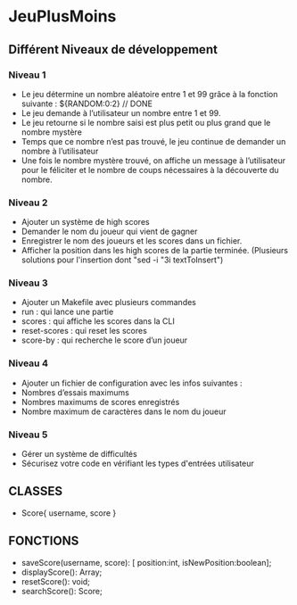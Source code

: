 # JeuPlusMoins

## Différent Niveaux de développement

### Niveau 1
- Le jeu détermine un nombre aléatoire entre 1 et 99 grâce à la fonction suivante : ${RANDOM:0:2} // DONE
- Le jeu demande à l’utilisateur un nombre entre 1 et 99. 
- Le jeu retourne si le nombre saisi est plus petit ou plus grand que le nombre mystère
- Temps que ce nombre n’est pas trouvé, le jeu continue de demander un nombre à l’utilisateur
- Une fois le nombre mystère trouvé, on affiche un message à l’utilisateur pour le féliciter et le nombre de coups nécessaires à la découverte du nombre.

### Niveau 2
- Ajouter un système de high scores
- Demander le nom du joueur qui vient de gagner
- Enregistrer le nom des joueurs et les scores dans un fichier.
- Afficher la position dans les high scores de la partie terminée. (Plusieurs solutions pour l'insertion dont "sed -i "3i textToInsert")

### Niveau 3
- Ajouter un Makefile avec plusieurs commandes
- run : qui lance une partie
- scores : qui affiche les scores dans la CLI
- reset-scores : qui reset les scores
- score-by : qui recherche le score d’un joueur

### Niveau 4
- Ajouter un fichier de configuration avec les infos suivantes :
- Nombres d’essais maximums
- Nombres maximums de scores enregistrés
- Nombre maximum de caractères dans le nom du joueur

### Niveau 5
- Gérer un système de difficultés 
- Sécurisez votre code en vérifiant les types d'entrées utilisateur 


## CLASSES

- Score{ username, score }


## FONCTIONS

- saveScore(username, score): [ position:int, isNewPosition:boolean];
- displayScore(): Array<Score>;
- resetScore(): void;
- searchScore(): Score;